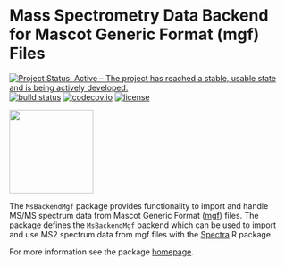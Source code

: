 # Mass Spectrometry Data Backend for Mascot Generic Format (mgf) Files


[![Project Status: Active – The project has reached a stable, usable state and is being actively developed.](https://www.repostatus.org/badges/latest/active.svg)](https://www.repostatus.org/#active)
[![build status](https://travis-ci.org/rformassspectrometry/MsBackendMgf.svg?branch=master)](https://travis-ci.org/rformassspectrometry/MsBackendMgf)
[![codecov.io](http://codecov.io/github/rformassspectrometry/MsBackendMgf/coverage.svg?branch=master)](http://codecov.io/github/rformassspectrometry/MsBackendMgf?branch=master)
[![license](https://img.shields.io/badge/license-Artistic--2.0-brightgreen.svg)](https://opensource.org/licenses/Artistic-2.0)

<img
src="https://raw.githubusercontent.com/rformassspectrometry/stickers/master/MsBackendMgf/MsBackendMgf.png"
height="150">

The `MsBackendMgf` package provides functionality to import and handle
MS/MS spectrum data from Mascot Generic Format
([mgf](http://www.matrixscience.com/help/data_file_help.html)) files.
The package defines the `MsBackendMgf` backend which can be used to
import and use MS2 spectrum data from mgf files with the
[Spectra](https://github.com/rformassspectrometry/Spectra) R package.

For more information see the package
[homepage](https://github.com/rformassspectrometry/MsBackendMgf).
